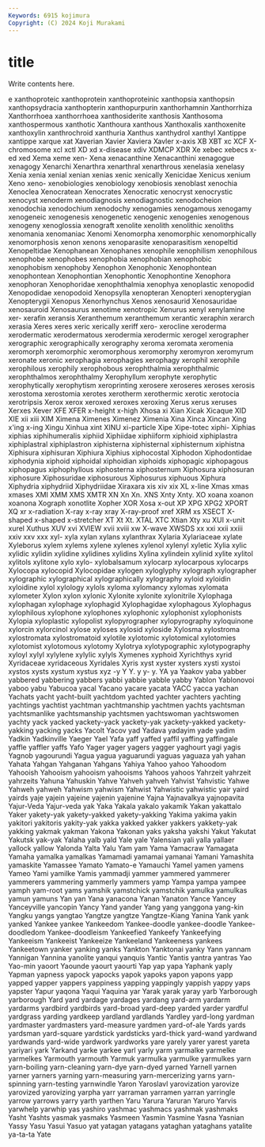 ```yaml
---
Keywords: 6915 kojimura
Copyright: (C) 2024 Koji Murakami
---
```


# title

Write contents here.



e xanthoproteic xanthoprotein xanthoproteinic xanthopsia
xanthopsin xanthopsydracia xanthopterin xanthopurpurin xanthorhamnin Xanthorrhiza Xanthorrhoea xanthorrhoea xanthosiderite xanthosis
Xanthosoma xanthospermous xanthotic Xanthoura xanthous Xanthoxalis xanthoxenite xanthoxylin xanthrochroid xanthuria
Xanthus xanthydrol xanthyl Xantippe xantippe xarque xat Xaverian Xavier Xaviera
Xavler x-axis XB XBT xc XCF X-chromosome xcl xctl XD
xd x-disease xdiv XDMCP XDR Xe xebec xebecs x-ed xed
Xema xeme xen- Xena xenacanthine Xenacanthini xenagogue xenagogy Xenarchi Xenarthra
xenarthral xenarthrous xenelasia xenelasy Xenia xenia xenial xenian xenias xenic
xenically Xenicidae Xenicus xenium Xeno xeno- xenobiologies xenobiology xenobiosis xenoblast
xenochia Xenoclea Xenocratean Xenocrates Xenocratic xenocryst xenocrystic xenocyst xenoderm xenodiagnosis
xenodiagnostic xenodocheion xenodochia xenodochium xenodochy xenogamies xenogamous xenogamy xenogeneic xenogenesis
xenogenetic xenogenic xenogenies xenogenous xenogeny xenoglossia xenograft xenolite xenolith xenolithic
xenoliths xenomania xenomaniac Xenomi Xenomorpha xenomorphic xenomorphically xenomorphosis xenon xenons
xenoparasite xenoparasitism xenopeltid Xenopeltidae Xenophanean Xenophanes xenophile xenophilism xenophilous xenophobe
xenophobes xenophobia xenophobian xenophobic xenophobism xenophoby Xenophon Xenophonic Xenophontean xenophontean
Xenophontian Xenophontic Xenophontine Xenophora xenophoran Xenophoridae xenophthalmia xenophya xenoplastic xenopodid
Xenopodidae xenopodoid Xenopsylla xenopteran Xenopteri xenopterygian Xenopterygii Xenopus Xenorhynchus Xenos
xenosaurid Xenosauridae xenosauroid Xenosaurus xenotime xenotropic Xenurus xenyl xenylamine xer-
xerafin xeransis Xeranthemum xeranthemum xerantic xeraphin xerarch xerasia Xeres xeres
xeric xerically xeriff xero- xerocline xeroderma xerodermatic xerodermatous xerodermia xerodermic
xerogel xerographer xerographic xerographically xerography xeroma xeromata xeromenia xeromorph xeromorphic
xeromorphous xeromorphy xeromyron xeromyrum xeronate xeronic xerophagia xerophagies xerophagy xerophil
xerophile xerophilous xerophily xerophobous xerophthalmia xerophthalmic xerophthalmos xerophthalmy Xerophyllum xerophyte
xerophytic xerophytically xerophytism xeroprinting xerosere xeroseres xeroses xerosis xerostoma xerostomia
xerotes xerotherm xerothermic xerotic xerotocia xerotripsis Xerox xerox xeroxed xeroxes
xeroxing Xerus xerus xeruses Xerxes Xever XFE XFER x-height x-high
Xhosa xi Xian Xicak Xicaque XID XIE xii xiii XIM
Ximena Ximenes Ximenez Ximenia Xina Xinca Xincan Xing x'ing x-ing
Xingu Xinhua xint XINU xi-particle Xipe Xipe-totec xiphi- Xiphias xiphias
xiphihumeralis xiphiid Xiphiidae xiphiiform xiphioid xiphiplastra xiphiplastral xiphiplastron xiphisterna xiphisternal
xiphisternum xiphistna Xiphisura xiphisuran Xiphiura Xiphius xiphocostal Xiphodon Xiphodontidae xiphodynia
xiphoid xiphoidal xiphoidian xiphoids xiphopagic xiphopagous xiphopagus xiphophyllous xiphosterna xiphosternum
Xiphosura xiphosuran xiphosure Xiphosuridae xiphosurous Xiphosurus xiphuous Xiphura Xiphydria xiphydriid
Xiphydriidae Xiraxara xis xiv xix XL x-line Xmas xmas xmases
XMI XMM XMS XMTR XN Xn Xn. XNS Xnty Xnty.
XO xoana xoanon xoanona Xograph xonotlite Xopher XOR Xosa x-out
XP XPG XPG2 XPORT XQ xr x-radiation X-ray x-ray xray
X-ray-proof xref XRM xs XSECT X-shaped x-shaped x-stretcher XT Xt
Xt. XTAL XTC Xtian Xty xu XUI x-unit xurel Xuthus
XUV xvi XVIEW xvii xviii xw X-wave XWSDS xx xxi
xxii xxiii xxiv xxv xxx xyl- xyla xylan xylans xylanthrax
Xylaria Xylariaceae xylate Xyleborus xylem xylems xylene xylenes xylenol xylenyl
xyletic Xylia xylic xylidic xylidin xylidine xylidines xylidins Xylina xylindein
xylinid xylite xylitol xylitols xylitone xylo xylo- xylobalsamum xylocarp xylocarpous
xylocarps Xylocopa xylocopid Xylocopidae xylogen xyloglyphy xylograph xylographer xylographic xylographical
xylographically xylography xyloid xyloidin xyloidine xylol xylology xylols xyloma xylomancy
xylomas xylomata xylometer Xylon xylon xylonic Xylonite xylonite xylonitrile Xylophaga
xylophagan xylophage xylophagid Xylophagidae xylophagous Xylophagus xylophilous xylophone xylophones xylophonic
xylophonist xylophonists Xylopia xyloplastic xylopolist xylopyrographer xylopyrography xyloquinone xylorcin xylorcinol
xylose xyloses xylosid xyloside Xylosma xylostroma xylostromata xylostromatoid xylotile xylotomic
xylotomical xylotomies xylotomist xylotomous xylotomy Xylotrya xylotypographic xylotypography xyloyl xylyl
xylylene xylylic xylyls Xymenes xyphoid Xyrichthys xyrid Xyridaceae xyridaceous Xyridales
Xyris xyst xyster xysters xysti xystoi xystos xysts xystum xystus
xyz -y Y Y. y y- y. YA ya Yaakov
yaba yabber yabbered yabbering yabbers yabbi yabbie yabble yabby Yablon
Yablonovoi yaboo yabu Yabucoa yacal Yacano yacare yacata YACC yacca
yachan Yachats yacht yacht-built yachtdom yachted yachter yachters yachting yachtings
yachtist yachtman yachtmanship yachtmen yachts yachtsman yachtsmanlike yachtsmanship yachtsmen yachtswoman
yachtswomen yachty yack yacked yackety-yack yackety-yak yackety-yakked yackety-yakking yacking yacks
Yacolt Yacov yad Yadava yadayim yade yadim Yadkin Yadkinville Yaeger
Yael Yafa yaff yaffed yaffil yaffing yaffingale yaffle yaffler yaffs
Yafo Yager yager yagers yagger yaghourt yagi yagis Yagnob yagourundi
Yagua yagua yaguarundi yaguas yaguaza yah yahan Yahata Yahgan Yahganan
Yahgans Yahiya Yahoo yahoo Yahoodom Yahooish Yahooism yahooism yahooisms Yahoos
yahoos Yahrzeit yahrzeit yahrzeits Yahuna Yahuskin Yahve Yahveh yahveh Yahvist
Yahvistic Yahwe Yahweh yahweh Yahwism yahwism Yahwist Yahwistic yahwistic yair
yaird yairds yaje yajein yajeine yajenin yajenine Yajna Yajnavalkya yajnopavita
Yajur-Veda Yajur-veda yak Yaka Yakala yakalo yakamik Yakan yakattalo Yaker
yakety-yak yakety-yakked yakety-yakking Yakima yakima yakin yakitori yakitoris yakity-yak yakka
yakked yakker yakkers yakkety-yak yakking yakmak yakman Yakona Yakonan yaks
yaksha yakshi Yakut Yakutat Yakutsk yak-yak Yalaha yalb yald Yale
yale Yalensian yali yalla yallaer yallock yallow Yalonda Yalta Yalu
Yam yam Yama Yamacraw Yamagata Yamaha yamalka yamalkas Yamamadi yamamai
yamanai Yamani Yamashita yamaskite Yamassee Yamato Yamato-e Yamauchi Yamel yamen
yamens Yameo Yami yamilke Yamis yammadji yammer yammered yammerer yammerers
yammering yammerly yammers yamp Yampa yampa yampee yamph yam-root yams
yamshik yamstchick yamstchik yamulka yamulkas yamun yamuns Yan yan Yana
yanacona Yanan Yanaton Yance Yancey Yanceyville yancopin Yancy Yand yander
Yang yang yanggona yang-kin Yangku yangs yangtao Yangtze yangtze Yangtze-Kiang
Yanina Yank yank yanked Yankee yankee Yankeedom Yankee-doodle yankee-doodle Yankee-doodledom
Yankee-doodleism Yankeefied Yankeefy Yankeefying Yankeeism Yankeeist Yankeeize Yankeeland Yankeeness yankees
Yankeetown yanker yanking yanks Yankton Yanktonai yanky Yann yannam Yannigan
Yannina yanolite yanqui yanquis Yantic Yantis yantra yantras Yao Yao-min
yaoort Yaounde yaourt yaourti Yap yap yapa Yaphank yaply Yapman
yapness yapock yapocks yapok yapoks yapon yapons yapp yapped yapper
yappers yappiness yapping yappingly yappish yappy yaps yapster Yapur yaqona
Yaqui Yaquina yar Yarak yarak yaray yarb Yarborough yarborough Yard
yard yardage yardages yardang yard-arm yardarm yardarms yardbird yardbirds yard-broad
yard-deep yarded yarder yardful yardgrass yarding yardkeep yardland yardlands Yardley
yard-long yardman yardmaster yardmasters yard-measure yardmen yard-of-ale Yards yards yardsman
yard-square yardstick yardsticks yard-thick yard-wand yardwand yardwands yard-wide yardwork yardworks
yare yarely yarer yarest yareta yariyari yark Yarkand yarke yarkee
yarl yarly yarm yarmalke yarmelke yarmelkes Yarmouth yarmouth Yarmuk yarmulka
yarmulke yarmulkes yarn yarn-boiling yarn-cleaning yarn-dye yarn-dyed yarned Yarnell yarnen
yarner yarners yarning yarn-measuring yarn-mercerizing yarns yarn-spinning yarn-testing yarnwindle Yaron
Yaroslavl yarovization yarovize yarovized yarovizing yarpha yarr yarraman yarramen yarran
yarringle yarrow yarrows yarry yarth yarthen Yaru Yarura Yaruran Yaruro
Yarvis yarwhelp yarwhip yas yashiro yashmac yashmacs yashmak yashmaks Yasht
Yashts yasmak yasmaks Yasmeen Yasmin Yasmine Yasna Yasnian Yassy Yasu
Yasui Yasuo yat yatagan yatagans yataghan yataghans yatalite ya-ta-ta Yate
